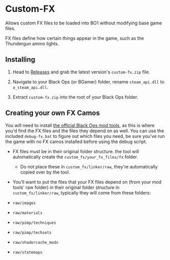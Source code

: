# Custom-FX
Allows custom FX files to be loaded into BO1 without modifying base game files.

FX files define how certain things appear in the game, such as the Thundergun ammo lights.

## Installing
1. Head to [Releases](https://github.com/IlEvelynIl/Custom-FX/releases) and grab the latest version's `custom-fx.zip` file.

1. Navigate to your Black Ops (or BGamer) folder, rename `steam_api.dll` to `o_steam_api.dll`.

1. Extract `custom-fx.zip` into the root of your Black Ops folder.

## Creating your own FX Camos
You will need to install [the official Black Ops mod tools](https://github.com/Mythical-Github/black_ops_mod_tools_installer/releases/tag/v2.0.0), as this is where you'd find the FX files and the files they depend on as well. You can use the included `debug-fx.bat` to figure out which files you need, be sure you've run the game with no FX camos installed before using the debug script.

- FX files must be in their original folder structure. the tool will automatically create the `custom_fx/your_fx_files/fx` folder.
    - Do not place these in `custom_fx/linker/raw`, they're automatically copied over by the tool.

- You'll want to put the files that your FX files depend on (from your mod tools' raw folder) in their original folder structure in `custom_fx/linker/raw`, typically they will come from these folders:
- `raw/images`
- `raw/materials`
- `raw/pimp/techniques`
- `raw/pimp/techsets`
- `raw/shadercache_mods`
- `raw/statemaps`
